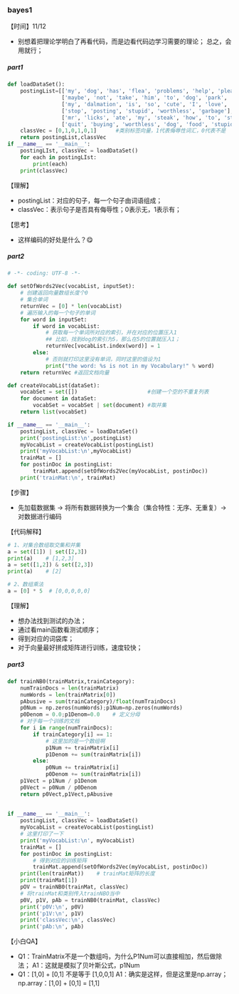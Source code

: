 ### bayes1

【时间】11/12

* 别想着把理论学明白了再看代码，而是边看代码边学习需要的理论；
  总之，会用就行；

##### part1

``` python
def loadDataSet():
    postingList=[['my', 'dog', 'has', 'flea', 'problems', 'help', 'please'],   #切分的词条
                 ['maybe', 'not', 'take', 'him', 'to', 'dog', 'park', 'stupid'],
                 ['my', 'dalmation', 'is', 'so', 'cute', 'I', 'love', 'him'],
                 ['stop', 'posting', 'stupid', 'worthless', 'garbage'],
                 ['mr', 'licks', 'ate', 'my', 'steak', 'how', 'to', 'stop', 'him'],
                 ['quit', 'buying', 'worthless', 'dog', 'food', 'stupid']]
    classVec = [0,1,0,1,0,1]      #类别标签向量，1代表侮辱性词汇，0代表不是
    return postingList,classVec
if __name__ == '__main__':
    postingLIst, classVec = loadDataSet()    
    for each in postingLIst:
        print(each)
    print(classVec)
```

【理解】

* postingList：对应的句子，每一个句子由词语组成；
* classVec：表示句子是否具有侮辱性；0表示无，1表示有；

【思考】

* 这样编码的好处是什么？😋

##### part2

``` python
# -*- coding: UTF-8 -*-

def setOfWords2Vec(vocabList, inputSet):
    # 创建返回向量数组长度个0
    # 集合单词
    returnVec = [0] * len(vocabList) 
    # 遍历输入的每一个句子的单词
    for word in inputSet:                                                
        if word in vocabList:      
            # 获取每一个单词所对应的索引，并在对应的位置压入1
            ## 比如，找到dog的索引为5，那么在5的位置就压入1；
            returnVec[vocabList.index(word)] = 1
        else: 
            # 否则就打印这里没有单词，同时这里的值设为1
            print("the word: %s is not in my Vocabulary!" % word)    
    return returnVec #返回文档向量

def createVocabList(dataSet):
    vocabSet = set([])                      #创建一个空的不重复列表
    for document in dataSet:               
        vocabSet = vocabSet | set(document) #取并集
    return list(vocabSet)

if __name__ == '__main__':
    postingList, classVec = loadDataSet()
    print('postingList:\n',postingList)
    myVocabList = createVocabList(postingList)
    print('myVocabList:\n',myVocabList)
    trainMat = []    
    for postinDoc in postingList:
        trainMat.append(setOfWords2Vec(myVocabList, postinDoc))
    print('trainMat:\n', trainMat)
```

【步骤】

* 先加载数据集 -> 将所有数据转换为一个集合（集合特性：无序、无重复）-> 对数据进行编码

【代码解释】

``` python
# 1、对集合数组取交集和并集
a = set([1]) | set([2,3])
print(a)    # [1,2,3]
a = set([1,2]) & set([2,3])
print(a)    # [2]

# 2、数组乘法
a = [0] * 5  # [0,0,0,0,0]
```

【理解】

* 想办法找到测试的办法；
* 通过看main函数看测试顺序；
* 得到对应的词袋库；
* 对于向量最好拼成矩阵进行训练，速度较快；

##### part3

```  python
def trainNB0(trainMatrix,trainCategory):
    numTrainDocs = len(trainMatrix)
    numWords = len(trainMatrix[0])
    pAbusive = sum(trainCategory)/float(numTrainDocs)
    p0Num = np.zeros(numWords);p1Num=np.zeros(numWords)
    p0Denom = 0.0;p1Denom=0.0    # 定义分母
    # 对于每一个训练的文档
    for i in range(numTrainDocs):
        if trainCategory[i] == 1:
            # 这里加的是一个数组啊
            p1Num += trainMatrix[i]
            p1Denom += sum(trainMatrix[i])
        else:
            p0Num += trainMatrix[i]
            p0Denom += sum(trainMatrix[i])
    p1Vect = p1Num / p1Denom
    p0Vect = p0Num / p0Denom
    return p0Vect,p1Vect,pAbusive
    
    
if __name__ == '__main__':
    postingList, classVec = loadDataSet()
    myVocabList = createVocabList(postingList)
    # 这里打印了一下
    print('myVocabList:\n', myVocabList)
    trainMat = []    
    for postinDoc in postingList:
        # 得到对应的训练矩阵
        trainMat.append(setOfWords2Vec(myVocabList, postinDoc))
    print(len(trainMat))    # trainMat矩阵的长度
    print(trainMat[1])
    pOV = trainNB0(trainMat, classVec)
    # 将trainMat和类别传入trainNBO当中
    p0V, p1V, pAb = trainNB0(trainMat, classVec)
    print('p0V:\n', p0V)
    print('p1V:\n', p1V)
    print('classVec:\n', classVec)
    print('pAb:\n', pAb)
```

【小白QA】

* Q1：TrainMatrix不是一个数组吗，为什么P1Num可以直接相加，然后做除法；
  A1：这就是模拟了贝叶斯公式，p1Num
* Q1：[1,0] + [0,1] 不是等于 [1,0,0,1]
  A1：确实是这样，但是这里是np.array；np.array：[1,0] + [0,1] = [1,1]
